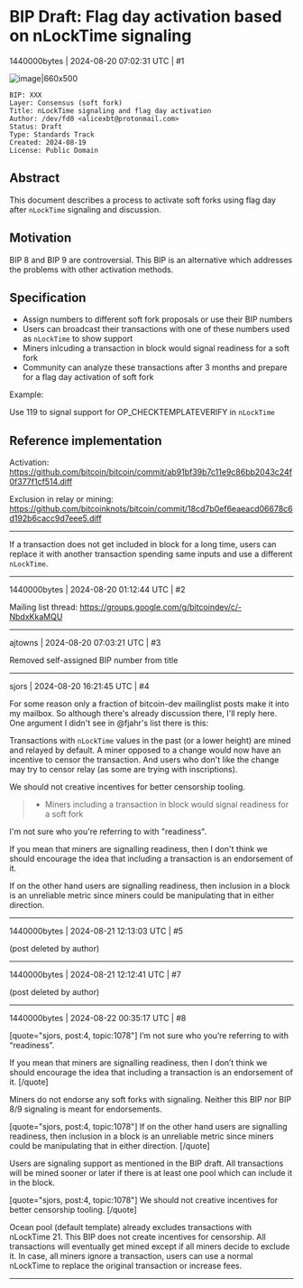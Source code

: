 # BIP Draft: Flag day activation based on nLockTime signaling

1440000bytes | 2024-08-20 07:02:31 UTC | #1

![image|660x500](upload://qWeXTVRJExP7x9TYrAVDRc3OFav.jpeg)

    BIP: XXX  
    Layer: Consensus (soft fork)  
    Title: nLockTime signaling and flag day activation
    Author: /dev/fd0 <alicexbt@protonmail.com>  
    Status: Draft  
    Type: Standards Track  
    Created: 2024-08-19  
    License: Public Domain

## Abstract

This document describes a process to activate soft forks using flag day after `nLockTime` signaling and discussion.

## Motivation

BIP 8 and BIP 9 are controversial. This BIP is an alternative which addresses the problems with other activation methods.

## Specification

- Assign numbers to different soft fork proposals or use their BIP numbers
- Users can broadcast their transactions with one of these numbers used as `nLockTime` to show support
- Miners inlcuding a transaction in block would signal readiness for a soft fork
- Community can analyze these transactions after 3 months and prepare for a flag day activation of soft fork

Example:

Use 119 to signal support for OP_CHECKTEMPLATEVERIFY in `nLockTime`

## Reference implementation

Activation: https://github.com/bitcoin/bitcoin/commit/ab91bf39b7c11e9c86bb2043c24f0f377f1cf514.diff

Exclusion in relay or mining: https://github.com/bitcoinknots/bitcoin/commit/18cd7b0ef6eaeacd06678c6d192b6cacc9d7eee5.diff

---

If a transaction does not get included in block for a long time, users can replace it with another transaction spending same inputs and use a different `nLockTime`.

-------------------------

1440000bytes | 2024-08-20 01:12:44 UTC | #2

Mailing list thread: https://groups.google.com/g/bitcoindev/c/-NbdxKkaMQU

-------------------------

ajtowns | 2024-08-20 07:03:21 UTC | #3

Removed self-assigned BIP number from title

-------------------------

sjors | 2024-08-20 16:21:45 UTC | #4

For some reason only a fraction of bitcoin-dev mailinglist posts make it into my mailbox. So although there's already discussion there, I'll reply here. One argument I didn't see in @fjahr's list there is this:

Transactions with `nLockTime` values in the past (or a lower height) are mined and relayed by default. A miner opposed to a change would now have an incentive to censor the transaction. And users who don't like the change may try to censor relay (as some are trying with inscriptions).

We should not creative incentives for better censorship tooling.

> * Miners including a transaction in block would signal readiness for a soft fork

I'm not sure who you're referring to with "readiness".

If you mean that miners are signalling readiness, then I don't think we should encourage the idea that including a transaction is an endorsement of it.

If on the other hand users are signalling readiness, then inclusion in a block is an unreliable metric since miners could be manipulating that in either direction.

-------------------------

1440000bytes | 2024-08-21 12:13:03 UTC | #5

(post deleted by author)

-------------------------

1440000bytes | 2024-08-21 12:12:41 UTC | #7

(post deleted by author)

-------------------------

1440000bytes | 2024-08-22 00:35:17 UTC | #8

[quote="sjors, post:4, topic:1078"]
I’m not sure who you’re referring to with “readiness”.

If you mean that miners are signalling readiness, then I don’t think we should encourage the idea that including a transaction is an endorsement of it.
[/quote]

Miners do not endorse any soft forks with signaling. Neither this BIP nor BIP 8/9 signaling is meant for endorsements.

[quote="sjors, post:4, topic:1078"]
If on the other hand users are signalling readiness, then inclusion in a block is an unreliable metric since miners could be manipulating that in either direction.
[/quote]

Users are signaling support as mentioned in the BIP draft. All transactions will be mined sooner or later if there is at least one pool which can include it in the block.

[quote="sjors, post:4, topic:1078"]
We should not creative incentives for better censorship tooling.
[/quote]

Ocean pool (default template) already excludes transactions with nLockTime 21. This BIP does not create incentives for censorship. All transactions will eventually get mined except if all miners decide to exclude it. In case, all miners ignore a transaction, users can use a normal nLockTime to replace the original transaction or increase fees.

-------------------------

